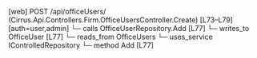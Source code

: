 [web] POST /api/officeUsers/  (Cirrus.Api.Controllers.Firm.OfficeUsersController.Create)  [L73–L79] [auth=user,admin]
  └─ calls OfficeUserRepository.Add [L77]
  └─ writes_to OfficeUser [L77]
    └─ reads_from OfficeUsers
  └─ uses_service IControlledRepository<OfficeUser>
    └─ method Add [L77]

